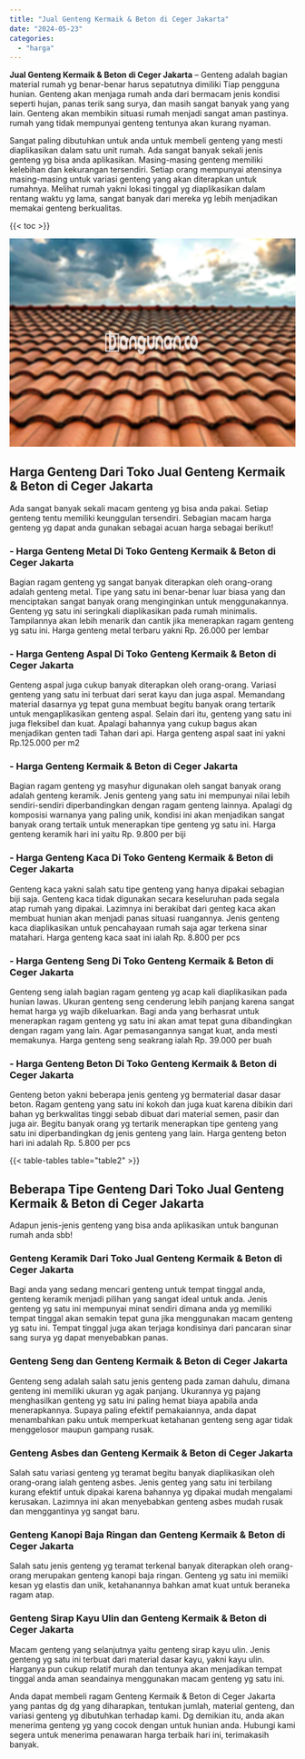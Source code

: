 ```yaml
---
title: "Jual Genteng Kermaik & Beton di Ceger Jakarta"
date: "2024-05-23"
categories: 
  - "harga"
---
```


**Jual Genteng Kermaik & Beton di Ceger Jakarta** – Genteng adalah bagian material rumah yg benar-benar harus sepatutnya dimiliki Tiap pengguna hunian. Genteng akan menjaga rumah anda dari bermacam jenis kondisi seperti hujan, panas terik sang surya, dan masih sangat banyak yang yang lain. Genteng akan membikin situasi rumah menjadi sangat aman pastinya. rumah yang tidak mempunyai genteng tentunya akan kurang nyaman.

Sangat paling dibutuhkan untuk anda untuk membeli genteng yang mesti diaplikasikan dalam satu unit rumah. Ada sangat banyak sekali jenis genteng yg bisa anda aplikasikan. Masing-masing genteng memiliki kelebihan dan kekurangan tersendiri. Setiap orang mempunyai atensinya masing-masing untuk variasi genteng yang akan diterapkan untuk rumahnya. Melihat rumah yakni lokasi tinggal yg diaplikasikan dalam rentang waktu yg lama, sangat banyak dari mereka yg lebih menjadikan memakai genteng berkualitas.

{{< toc >}}

![Jual Genteng Kermaik & Beton di Ceger Jakarta](/images/genteng-minimalis-murah32.png)

## Harga Genteng Dari Toko Jual Genteng Kermaik & Beton di Ceger Jakarta

Ada sangat banyak sekali macam genteng yg bisa anda pakai. Setiap genteng tentu memiliki keunggulan tersendiri. Sebagian macam harga genteng yg dapat anda gunakan sebagai acuan harga sebagai berikut!

### \- Harga Genteng Metal Di Toko Genteng Kermaik & Beton di Ceger Jakarta

Bagian ragam genteng yg sangat banyak diterapkan oleh orang-orang adalah genteng metal. Tipe yang satu ini benar-benar luar biasa yang dan menciptakan sangat banyak orang menginginkan untuk menggunakannya. Genteng yg satu ini seringkali diaplikasikan pada rumah minimalis. Tampilannya akan lebih menarik dan cantik jika menerapkan ragam genteng yg satu ini. Harga genteng metal terbaru yakni Rp. 26.000 per lembar

### \- Harga Genteng Aspal Di Toko Genteng Kermaik & Beton di Ceger Jakarta

Genteng aspal juga cukup banyak diterapkan oleh orang-orang. Variasi genteng yang satu ini terbuat dari serat kayu dan juga aspal. Memandang material dasarnya yg tepat guna membuat begitu banyak orang tertarik untuk mengaplikasikan genteng aspal. Selain dari itu, genteng yang satu ini juga fleksibel dan kuat. Apalagi bahannya yang cukup bagus akan menjadikan genten tadi Tahan dari api. Harga genteng aspal saat ini yakni Rp.125.000 per m2

### \- Harga Genteng Kermaik & Beton di Ceger Jakarta

Bagian ragam genteng yg masyhur digunakan oleh sangat banyak orang adalah genteng keramik. Jenis genteng yang satu ini mempunyai nilai lebih sendiri-sendiri diperbandingkan dengan ragam genteng lainnya. Apalagi dg komposisi warnanya yang paling unik, kondisi ini akan menjadikan sangat banyak orang tertaik untuk menerapkan tipe genteng yg satu ini. Harga genteng keramik hari ini yaitu Rp. 9.800 per biji

### \- Harga Genteng Kaca Di Toko Genteng Kermaik & Beton di Ceger Jakarta

Genteng kaca yakni salah satu tipe genteng yang hanya dipakai sebagian biji saja. Genteng kaca tidak digunakan secara keseluruhan pada segala atap rumah yang dipakai. Lazimnya ini berakibat dari genteg kaca akan membuat hunian akan menjadi panas situasi ruangannya. Jenis genteng kaca diaplikasikan untuk pencahayaan rumah saja agar terkena sinar matahari. Harga genteng kaca saat ini ialah Rp. 8.800 per pcs

### \- Harga Genteng Seng Di Toko Genteng Kermaik & Beton di Ceger Jakarta

Genteng seng ialah bagian ragam genteng yg acap kali diaplikasikan pada hunian lawas. Ukuran genteng seng cenderung lebih panjang karena sangat hemat harga yg wajib dikeluarkan. Bagi anda yang berhasrat untuk menerapkan ragam genteng yg satu ini akan amat tepat guna dibandingkan dengan ragam yang lain. Agar pemasangannya sangat kuat, anda mesti memakunya. Harga genteng seng seakrang ialah Rp. 39.000 per buah

### \- Harga Genteng Beton Di Toko Genteng Kermaik & Beton di Ceger Jakarta

Genteng beton yakni beberapa jenis genteng yg bermaterial dasar dasar beton. Ragam genteng yang satu ini kokoh dan juga kuat karena dibikin dari bahan yg berkwalitas tinggi sebab dibuat dari material semen, pasir dan juga air. Begitu banyak orang yg tertarik menerapkan tipe genteng yang satu ini diperbandingkan dg jenis genteng yang lain. Harga genteng beton hari ini adalah Rp. 5.800 per pcs

{{< table-tables table="table2" >}}

## Beberapa Tipe Genteng Dari Toko Jual Genteng Kermaik & Beton di Ceger Jakarta

Adapun jenis-jenis genteng yang bisa anda aplikasikan untuk bangunan rumah anda sbb!

### Genteng Keramik Dari Toko Jual Genteng Kermaik & Beton di Ceger Jakarta

Bagi anda yang sedang mencari genteng untuk tempat tinggal anda, genteng keramik menjadi pilihan yang sangat ideal untuk anda. Jenis genteng yg satu ini mempunyai minat sendiri dimana anda yg memiliki tempat tinggal akan semakin tepat guna jika menggunakan macam genteng yg satu ini. Tempat tinggal juga akan terjaga kondisinya dari pancaran sinar sang surya yg dapat menyebabkan panas.

### Genteng Seng dan Genteng Kermaik & Beton di Ceger Jakarta

Genteng seng adalah salah satu jenis genteng pada zaman dahulu, dimana genteng ini memiliki ukuran yg agak panjang. Ukurannya yg pajang menghasilkan genteng yg satu ini paling hemat biaya apabila anda menerapkannya. Supaya paling efektif pemakaiannya, anda dapat menambahkan paku untuk memperkuat ketahanan genteng seng agar tidak menggelosor maupun gampang rusak.

### Genteng Asbes dan Genteng Kermaik & Beton di Ceger Jakarta

Salah satu variasi genteng yg teramat begitu banyak diaplikasikan oleh orang-orang ialah genteng asbes. Jenis genteg yang satu ini terbilang kurang efektif untuk dipakai karena bahannya yg dipakai mudah mengalami kerusakan. Lazimnya ini akan menyebabkan genteng asbes mudah rusak dan menggantinya yg sangat baru.

### Genteng Kanopi Baja Ringan dan Genteng Kermaik & Beton di Ceger Jakarta

Salah satu jenis genteng yg teramat terkenal banyak diterapkan oleh orang-orang merupakan genteng kanopi baja ringan. Genteng yg satu ini memiiki kesan yg elastis dan unik, ketahanannya bahkan amat kuat untuk beraneka ragam atap.

### Genteng Sirap Kayu Ulin dan Genteng Kermaik & Beton di Ceger Jakarta

Macam genteng yang selanjutnya yaitu genteng sirap kayu ulin. Jenis genteng yg satu ini terbuat dari material dasar kayu, yakni kayu ulin. Harganya pun cukup relatif murah dan tentunya akan menjadikan tempat tinggal anda aman seandainya menggunakan macam genteng yg satu ini.

Anda dapat membeli ragam Genteng Kermaik & Beton di Ceger Jakarta yang pantas dg dg yang diharapkan, tentukan jumlah, material genteng, dan variasi genteng yg dibutuhkan terhadap kami. Dg demikian itu, anda akan menerima genteng yg yang cocok dengan untuk hunian anda. Hubungi kami segera untuk menerima penawaran harga terbaik hari ini, terimakasih banyak.
